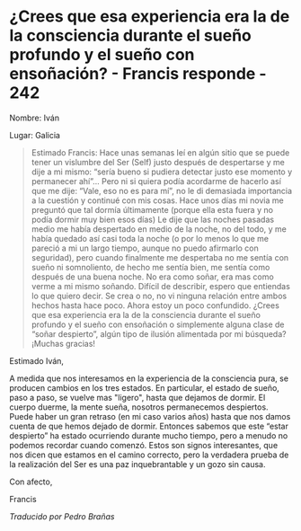 # ¿Crees que esa experiencia era la de la consciencia durante el sueño profundo y el sueño con ensoñación? - Francis responde - 242

Nombre: Iván

Lugar: Galicia

>Estimado Francis: Hace unas semanas leí en algún sitio que se puede tener un vislumbre del Ser (Self) justo después de despertarse y me dije a mi mismo: “sería bueno si pudiera detectar justo ese momento y permanecer ahí”... Pero ni si quiera podía acordarme de hacerlo así que me dije: “Vale, eso no es para mí”, no le di demasiada importancia a la cuestión y continué con mis cosas. Hace unos días mi novia me preguntó que tal dormía últimamente (porque ella esta fuera y no podía dormir muy bien esos días) Le dije que las noches pasadas medio me había despertado en medio de la noche, no del todo, y me había quedado así casi toda la noche (o por lo menos lo que me pareció a mi un largo tiempo, aunque no puedo afirmarlo con seguridad), pero cuando finalmente me despertaba no me sentía con sueño ni somnoliento, de hecho me sentía bien, me sentía como después de una buena noche. No era como soñar, era mas como verme a mi mismo soñando. Difícil de describir, espero que entiendas lo que quiero decir. Se crea o no, no vi ninguna relación entre ambos hechos hasta hace poco. Ahora estoy un poco confundido. ¿Crees que esa experiencia era la de la consciencia durante el sueño profundo y el sueño con ensoñación o simplemente alguna clase de “soñar despierto”, algún tipo de ilusión alimentada por mi búsqueda? ¡Muchas gracias!

Estimado Iván,

A medida que nos interesamos en la experiencia de la consciencia pura, se producen cambios en los tres estados. En particular, el estado de sueño, paso a paso, se vuelve mas "ligero", hasta que dejamos de dormir. El cuerpo duerme, la mente sueña, nosotros permanecemos despiertos. Puede haber un gran retraso (en mi caso varios años) hasta que nos damos cuenta de que hemos dejado de dormir. Entonces sabemos que este “estar despierto” ha estado ocurriendo durante mucho tiempo, pero a menudo no podemos recordar cuando comenzó. Estos son signos interesantes, que nos dicen que estamos en el camino correcto, pero la verdadera prueba de la realización del Ser es una paz inquebrantable y un gozo sin causa.

Con afecto,

Francis

_Traducido por Pedro Brañas_

